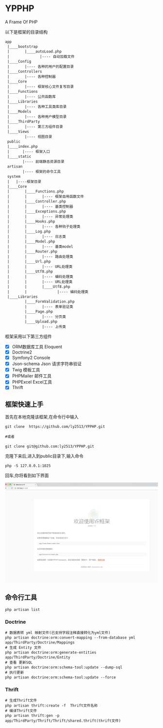 # YPPHP
 A Frame Of PHP

 以下是框架的目录结构

 ```
 app
  |____bootstrap
  |       |____autoLoad.php
  |              |---- 自动加载文件
  |____Config
  |       |---- 各种的用户的配置目录
  |____Controllers
  |       |---- 各种控制器
  |____Core
  |       |---- 框架核心文件复写目录
  |____Functions
  |       |---- 公共函数库
  |____Libraries
  |       |---- 各种工具类库目录
  |____Models
  |       |---- 各种用户模型目录
  |____ThirdParty
  |       |---- 第三方组件目录
  |____Views
          |---- 视图目录
  public
  |____index.php
  |      |---- 框架入口
  |____static
         |---- 前端静态资源目录
  artisan
         |---- 框架的命令工具
  system
  |   |----框架目录
  |____Core
  |       |____Functions.php
  |       |       |---- 框架自用函数文件
  |       |____Controller.php
  |       |       |---- 基类控制器
  |       |____Exceptions.php
  |       |       |---- 异常处理类
  |       |____Hooks.php
  |       |       |---- 各种钩子处理类
  |       |____Log.php
  |       |       |---- 日志类
  |       |____Model.php
  |       |       |---- 基类model
  |       |____Router.php
  |       |       |---- 路由处理类
  |       |____Url.php
  |       |       |---- URL处理类
  |       |____Utf8.php
  |       |       |---- 编码处理类
  |       |       |---- URL处理类
  |       |       |____Utf8.php
  |       |              |---- 编码处理类
  |____Libraries
          |____FormValidation.php
          |       |---- 表单验证类
          |____Page.php
          |       |---- 分页类
          |____Upload.php
                  |---- 上传类

 ```
 框架采用以下第三方组件

 - [x] ORM数据库工具 Eloquent
 - [x] Doctrine2
 - [x] Symfony2 Console
 - [x] Json-schema Json 请求字符串验证
 - [x] Twig 模板工具
 - [x] PHPMailer 邮件工具
 - [x] PHPExcel Excel工具
 - [x] Thrift

 ## 框架快速上手
 首先在本地克隆该框架,在命令行中输入
 ```
 git clone  https://github.com/ly2513/YPPHP.git

 #或者

 git clone git@github.com:ly2513/YPPHP.git
 ```
 克隆下来后,进入到public目录下,输入命令
 ```
 php -S 127.0.0.1:1025
 ```
 回车,你将看到如下界面

![图片](71921870-3F22-4094-8E52-08018F185F27.png)


## 命令行工具

 ```
 php artisan list
 ```

### Doctrine

```
# 数据表转 yml 映射文件(已支持字段注释直接转化为yml文件)
php artisan doctrine:orm:convert-mapping --from-database yml app/ThirdParty/Doctrine/Mappings
# 生成 Entity 文件
php artisan doctrine:orm:generate-entities app/ThirdParty/Doctrine/Entity
# 查看 更新SQL
php artisan doctrine:orm:schema-tool:update --dump-sql
# 执行更新
php artisan doctrine:orm:schema-tool:update --force
```
### Thrift

```
# 生成Thrift文件
php artisan thrift:create -f  Thrift文件名称
# 编译Thrift文件
php artisan thrift:gen -p app/ThirdParty/Thrift/Thrift/shared.thrift(thrift文件)
```

